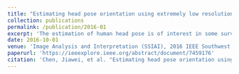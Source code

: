 ```yaml
---
title: "Estimating head pose orientation using extremely low resolution images"
collection: publications
permalink: /publication/2016-01
excerpt: 'The estimation of human head pose is of interest in some surveillance and human-computer interaction scenarios. Traditionally, this is not a difficult task if high- or even standard-definition video cameras are used. However, such cameras cannot be used in scenarios requiring privacy protection. In this paper, we propose a non-linear regression method for the estimation of human head pose from extremely low resolution images captured by a monocular RGB camera. We evaluate the common histogram of oriented gradients (HoG) feature, propose a new gradient-based feature, and use Support Vector Regression (SVR) to estimate head pose. We evaluate our algorithm on the Biwi Kinect Head Pose Dataset by re-sizing full-resolution RGB images to extremely low resolutions. The results are promising. At 10×10-pixel resolution, we achieve 6.95, 9.92 and 12.88 degree mean-absolute errors (MAE) for roll, yaw and pitch angles, respectively. These errors are very close to state-of-the-art results for full-resolution images.'
date: 2016-10-01
venue: 'Image Analysis and Interpretation (SSIAI), 2016 IEEE Southwest Symposium on'
paperurl: 'https://ieeexplore.ieee.org/abstract/document/7459176'
citation: 'Chen, Jiawei, et al. "Estimating head pose orientation using extremely low resolution images." Image Analysis and Interpretation (SSIAI), 2016 IEEE Southwest Symposium on. IEEE, 2016.'
---
```

